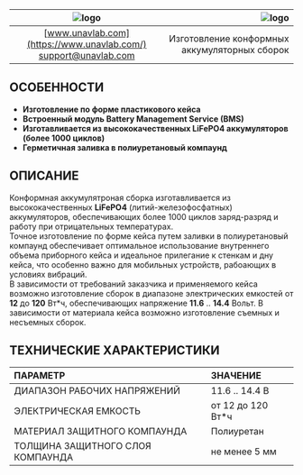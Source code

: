 | ![logo](https://ucnl.github.io/documentation/sm_logo.png) | ![logo](https://ucnl.github.io/documentation/) |
| :---: | ---: |
| [www.unavlab.com](https://www.unavlab.com/) <br/> [support@unavlab.com](mailto:support@unavlab.com) | Изготовление конформных аккумуляторных сборок |


## ОСОБЕННОСТИ

* **Изготовление по форме пластикового кейса**
* **Встроенный модуль Battery Management Service (BMS)**
* **Изготавливается из высококачественных LiFePO4 аккумуляторов (более 1000 циклов)**
* **Герметичная заливка в полиуретановый компаунд**


## ОПИСАНИЕ

Конформная аккумулятроная сборка изготавливается из высококачественных **LiFePO4** (литий-железофосфатных) аккумуляторов, обеспечивающих более 1000 циклов заряд-разряд и работу при отрицательных температурах.  
Точное изготовление по форме кейса путем заливки в полиуретановый компаунд обеспечивает оптимальное использование внутреннего объема приборного кейса и идеальное прилегание к стенкам и дну кейса, что особенно важно для мобильных устройств, рабоающих в условиях вибраций.  
В зависимости от требований заказчика и применяемого кейса возможно изготовление сборок в диапазоне электрических емкостей от **12** до **120** Вт\*ч, обеспечивающих напряжение **11.6** .. **14.4** Вольт. В зависимости от материала кейса возможно изготовление съемных и несъемных сборок.

<div style="page-break-after: always;"></div>

## ТЕХНИЧЕСКИЕ ХАРАКТЕРИСТИКИ

| ПАРАМЕТР | ЗНАЧЕНИЕ |
| :--- | :--- |
| ДИАПАЗОН РАБОЧИХ НАПРЯЖЕНИЙ | 11.6 .. 14.4 В |
| ЭЛЕКТРИЧЕСКАЯ ЕМКОСТЬ | от 12 до 120 Вт\*ч |
| МАТЕРИАЛ ЗАЩИТНОГО КОМПАУНДА | Полиуретан |
| ТОЛЩИНА ЗАЩИТНОГО СЛОЯ КОМПАУНДА | не менее 5 мм |


